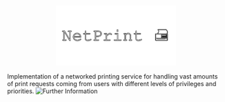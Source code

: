 <p align="center">
  <img src="https://github.com/Nizar1999/NetPrint/blob/main/screenshots/Banner.png" width = 55%; height=55% />
</p>


Implementation of a networked printing service for handling vast amounts of print requests coming from users with different levels of privileges and priorities.
![Further Information]("./NetPrint_Report.docx")
